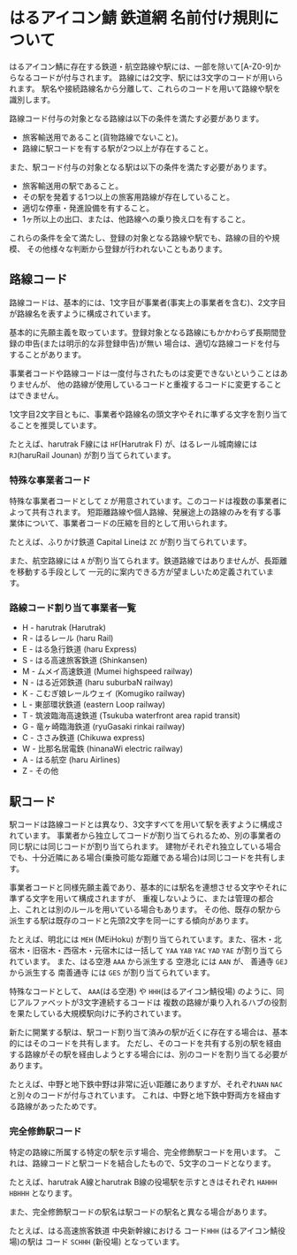 ﻿# はるアイコン鯖 鉄道網 名前付け規則について

はるアイコン鯖に存在する鉄道・航空路線や駅には、一部を除いて[A-Z0-9]からなるコードが付与されます。
路線には2文字、駅には3文字のコードが用いられます。
駅名や接続路線名から分離して、これらのコードを用いて路線や駅を識別します。

路線コード付与の対象となる路線は以下の条件を満たす必要があります。

* 旅客輸送用であること(貨物路線でないこと)。
* 路線に駅コードを有する駅が2つ以上が存在すること。

また、駅コード付与の対象となる駅は以下の条件を満たす必要があります。

* 旅客輸送用の駅であること。
* その駅を発着する1つ以上の旅客用路線が存在していること。
* 適切な停車・発進設備を有すること。
* 1ヶ所以上の出口、または、他路線への乗り換え口を有すること。

これらの条件を全て満たし、登録の対象となる路線や駅でも、路線の目的や規模、
その他様々な判断から登録が行われないこともあります。

## 路線コード

路線コードは、基本的には、1文字目が事業者(事実上の事業者を含む)、2文字目が路線名を表すように構成されています。

基本的に先願主義を取っています。登録対象となる路線にもかかわらず長期間登録の申告(または明示的な非登録申告)が無い
場合は、適切な路線コードを付与することがあります。

事業者コードや路線コードは一度付与されたものは変更できないということはありませんが、
他の路線が使用しているコードと重複するコードに変更することはできません。

1文字目2文字目ともに、事業者や路線名の頭文字やそれに準ずる文字を割り当てることを推奨しています。

たとえば、harutrak F線には `HF`(Harutrak F) が、はるレール城南線には `RJ`(haruRail Jounan) が割り当てられています。

### 特殊な事業者コード

特殊な事業者コードとして `Z` が用意されています。このコードは複数の事業者によって共有されます。
短距離路線や個人路線、発展途上の路線のみを有する事業体について、事業者コードの圧縮を目的として用いられます。

たとえば、ふりかけ鉄道 Capital Lineは `ZC` が割り当てられています。

また、航空路線には `A` が割り当てられます。鉄道路線ではありませんが、長距離を移動する手段として
一元的に案内できる方が望ましいため定義されています。

### 路線コード割り当て事業者一覧

* H - harutrak (Harutrak)
* R - はるレール (haru Rail)
* E - はる急行鉄道 (haru Express)
* S - はる高速旅客鉄道 (Shinkansen)
* M - ムメイ高速鉄道 (Mumei highspeed railway)
* N - はる近郊鉄道 (haru suburbaN railway)
* K - こむぎ娘レールウェイ (Komugiko railway)
* L - 東部環状鉄道 (eastern Loop railway)
* T - 筑波臨海高速鉄道 (Tsukuba waterfront area rapid transit)
* G - 竜ヶ崎臨海鉄道 (ryuGasaki rinkai railway)
* C - ささみ鉄道 (Chikuwa express)
* W - 比那名居電鉄 (hinanaWi electric railway)
* A - はる航空 (haru Airlines)
* Z - その他

## 駅コード

駅コードは路線コードとは異なり、3文字すべてを用いて駅を表すように構成されています。
事業者から独立してコードが割り当てられるため、別の事業者の同じ駅には同じコードが割り当てられます。
建物がそれぞれ独立している場合でも、十分近隣にある場合(乗換可能な距離である場合)は同じコードを共有します。

事業者コードと同様先願主義であり、基本的には駅名を連想させる文字やそれに準ずる文字を用いて構成されますが、
重複しないように、または管理の都合上、これとは別のルールを用いている場合もあります。
その他、既存の駅から派生する駅は既存のコードと先頭2文字を同一にする傾向があります。

たとえば、明北には `MEH` (MEiHoku) が割り当てられています。また、宿木・北宿木・旧宿木・西宿木・元宿木には一括して
`YAA` `YAB` `YAC` `YAD` `YAE` が割り当てられています。
また、はる空港 `AAA` から派生する 空港北 には `AAN` が、 善通寺 `GEJ` から派生する 南善通寺 には `GES` が割り当てられています。

特殊なコードとして、 `AAA`(はる空港) や `HHH`(はるアイコン鯖役場) のように、同じアルファベットが3文字連続するコードは
複数の路線が乗り入れるハブの役割を果たしている大規模駅向けに予約されています。

新たに開業する駅は、駅コード割り当て済みの駅が近くに存在する場合は、基本的にはそのコードを共有します。
ただし、そのコードを共有する別の駅を経由する路線がその駅を経由しようとする場合には、別のコードを割り当てる必要があります。

たとえば、中野と地下鉄中野は非常に近い距離にありますが、それぞれ`NAN` `NAC` と別々のコードが付与されています。
これは、中野と地下鉄中野両方を経由する路線があったためです。

### 完全修飾駅コード

特定の路線に所属する特定の駅を示す場合、完全修飾駅コードを用います。
これは、路線コードと駅コードを結合したもので、5文字のコードとなります。

たとえば、harutrak A線とharutrak B線の役場駅を示すときはそれぞれ `HAHHH` `HBHHH` となります。

また、完全修飾駅コードの駅名は駅コードの駅名と異なる場合があります。

たとえば、はる高速旅客鉄道 中央新幹線における コード`HHH` (はるアイコン鯖役場)の駅は
コード `SCHHH` (新役場) となっています。
